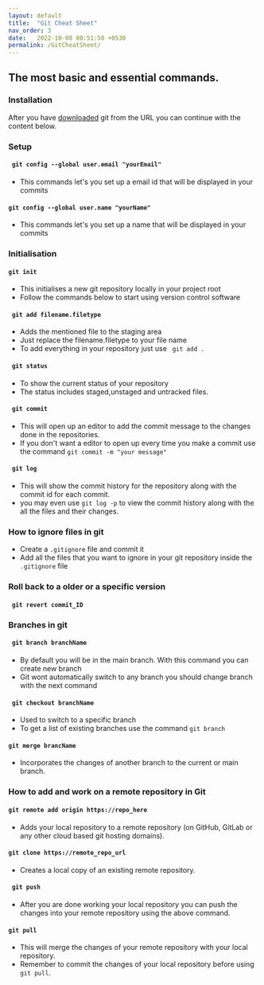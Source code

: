 ```yaml
---
layout: default
title:  "Git Cheat Sheet"
nav_order: 3
date:   2022-10-08 00:51:58 +0530
permalink: /GitCheatSheet/
---
```


## The most basic and essential commands.
### Installation
After you have [downloaded](https://git-scm.com/) git from the URL you can continue with the content below.

### Setup 
#### ``` git config --global user.email "yourEmail"```
-  This commands let's you set up a email id that will be displayed in your commits
#### ```git config --global user.name "yourName"```
- This commands let's you set up a name that will be displayed in your commits
  
###  Initialisation
#### ```git init```
- This initialises a new git repository locally in your project root
- Follow the commands below to start using version control software
  
#### ``` git add filename.filetype```
- Adds the mentioned file to the staging area
- Just replace the filename.filetype to your file name
- To add everything in your repository just use ``` git add .```

#### ``` git status```
- To show the current status of your repository 
- The status includes staged,unstaged and untracked files.
  
#### ``` git commit```
- This will open up an editor to add the commit message to the changes done in the repositories.
- If you don't want a editor to open up every time you make a commit use the command ```git commit -m "your message"```
  
#### ``` git log```
- This will show the commit history for the repository along with the commit id for each commit.
- you may even use ```git log -p``` to view the commit history along with the all the files and their changes. 
  
### How to ignore files in git

- Create a ```.gitignore``` file and commit it
- Add all the files that you want to ignore in your git repository inside the ```.gitignore``` file

### Roll back to a older or a specific version

#### ``` git revert commit_ID```
  

### Branches in git

#### ``` git branch branchName```
- By default you will be in the main branch. With this command you can create new branch 
- Git wont automatically switch to any branch you should change branch with the next command
  
#### ``` git checkout branchName```
- Used to switch to a specific branch
- To get a list of existing branches use the command ```git branch```

#### ```git merge brancName```
- Incorporates the changes of another branch to the current or main branch.

### How to add and work on a remote repository in Git

#### ```git remote add origin https://repo_here```
- Adds your local repository to a remote repository (on GitHub, GitLab or any other cloud based git hosting domains).

#### ```git clone https://remote_repo_url```
- Creates a local copy of an existing remote repository.
#### ``` git push```
- After you are done working your local repository you can push the changes into your remote repository using the above command.
  
#### ```git pull```
- This will merge the changes of your remote repository with your local repository.
- Remember to commit the changes of your local repository before using ```git pull```.
